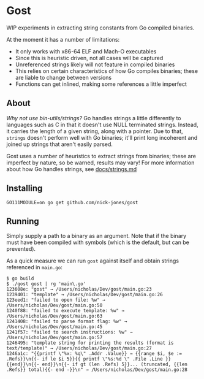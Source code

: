 # Gost

WIP experiments in extracting string constants from Go compiled binaries.

At the moment it has a number of limitations:
- It only works with x86-64 ELF and Mach-O executables
- Since this is heuristic driven, not all cases will be captured
- Unreferenced strings likely will not feature in compiled binaries
- This relies on certain characteristics of how Go compiles binaries; these are liable to change between versions
- Functions can get inlined, making some references a little imperfect

## About

_Why not use bin-utils/strings?_ Go handles strings a little differently to languages such as C in that 
it doesn't use NULL terminated strings. Instead, it carries the length of a given string, along with a pointer. Due to
that, `strings` doesn't perform well with Go binaries; it'll print long incoherent and joined up strings that aren't
easily parsed.  

Gost uses a number of heuristics to extract strings from binaries; these are imperfect by nature, so be warned, results
may vary! For more information about how Go handles strings, see [docs/strings.md](docs/strings.md)

## Installing

```
GO111MODULE=on go get github.com/nick-jones/gost
```

## Running

Simply supply a path to a binary as an argument. Note that if the binary must have been compiled with symbols (which is
the default, but can be prevented).

As a quick measure we can run `gost` against itself and obtain strings referenced in `main.go`:

```
$ go build
$ ./gost gost | rg 'main\.go'
123608e: "gost" → /Users/nicholas/Dev/gost/main.go:23 
1239401: "template" → /Users/nicholas/Dev/gost/main.go:26 
123eed1: "failed to open file: %w" → /Users/nicholas/Dev/gost/main.go:50 
1240f88: "failed to execute template: %w" → /Users/nicholas/Dev/gost/main.go:63 
1241408: "failed to parse format flag: %w" → /Users/nicholas/Dev/gost/main.go:45 
1241f57: "failed to search instructions: %w" → /Users/nicholas/Dev/gost/main.go:57 
1246495: "template string for printing the results (format is text/template)" → /Users/nicholas/Dev/gost/main.go:27 
1246a1c: "{{printf \"%x: %q\" .Addr .Value}} → {{range $i, $e := .Refs}}\n{{- if le $i 5}}{{ printf \"%s:%d \" .File .Line }}{{end}}\n{{- end}}\n{{- if gt (len .Refs) 5}}... (truncated, {{len .Refs}} total){{- end -}}\n" → /Users/nicholas/Dev/gost/main.go:28 
```
